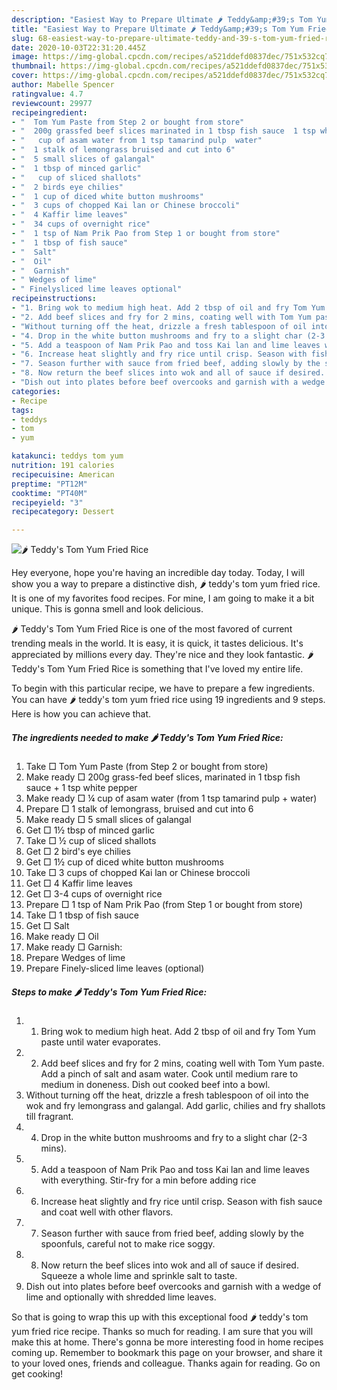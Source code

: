 ```yaml
---
description: "Easiest Way to Prepare Ultimate 🌶️ Teddy&amp;#39;s Tom Yum Fried Rice"
title: "Easiest Way to Prepare Ultimate 🌶️ Teddy&amp;#39;s Tom Yum Fried Rice"
slug: 68-easiest-way-to-prepare-ultimate-teddy-and-39-s-tom-yum-fried-rice
date: 2020-10-03T22:31:20.445Z
image: https://img-global.cpcdn.com/recipes/a521ddefd0837dec/751x532cq70/🌶️-teddys-tom-yum-fried-rice-recipe-main-photo.jpg
thumbnail: https://img-global.cpcdn.com/recipes/a521ddefd0837dec/751x532cq70/🌶️-teddys-tom-yum-fried-rice-recipe-main-photo.jpg
cover: https://img-global.cpcdn.com/recipes/a521ddefd0837dec/751x532cq70/🌶️-teddys-tom-yum-fried-rice-recipe-main-photo.jpg
author: Mabelle Spencer
ratingvalue: 4.7
reviewcount: 29977
recipeingredient:
- "  Tom Yum Paste from Step 2 or bought from store"
- "  200g grassfed beef slices marinated in 1 tbsp fish sauce  1 tsp white pepper"
- "   cup of asam water from 1 tsp tamarind pulp  water"
- "  1 stalk of lemongrass bruised and cut into 6"
- "  5 small slices of galangal"
- "  1 tbsp of minced garlic"
- "   cup of sliced shallots"
- "  2 birds eye chilies"
- "  1 cup of diced white button mushrooms"
- "  3 cups of chopped Kai lan or Chinese broccoli"
- "  4 Kaffir lime leaves"
- "  34 cups of overnight rice"
- "  1 tsp of Nam Prik Pao from Step 1 or bought from store"
- "  1 tbsp of fish sauce"
- "  Salt"
- "  Oil"
- "  Garnish"
- " Wedges of lime"
- " Finelysliced lime leaves optional"
recipeinstructions:
- "1. Bring wok to medium high heat. Add 2 tbsp of oil and fry Tom Yum paste until water evaporates."
- "2. Add beef slices and fry for 2 mins, coating well with Tom Yum paste. Add a pinch of salt and asam water. Cook until medium rare to medium in doneness. Dish out cooked beef into a bowl."
- "Without turning off the heat, drizzle a fresh tablespoon of oil into the wok and fry lemongrass and galangal. Add garlic, chilies and fry shallots till fragrant."
- "4. Drop in the white button mushrooms and fry to a slight char (2-3 mins)."
- "5. Add a teaspoon of Nam Prik Pao and toss Kai lan and lime leaves with everything. Stir-fry for a min before adding rice"
- "6. Increase heat slightly and fry rice until crisp. Season with fish sauce and coat well with other flavors."
- "7. Season further with sauce from fried beef, adding slowly by the spoonfuls, careful not to make rice soggy."
- "8. Now return the beef slices into wok and all of sauce if desired. Squeeze a whole lime and sprinkle salt to taste."
- "Dish out into plates before beef overcooks and garnish with a wedge of lime and optionally with shredded lime leaves."
categories:
- Recipe
tags:
- teddys
- tom
- yum

katakunci: teddys tom yum 
nutrition: 191 calories
recipecuisine: American
preptime: "PT12M"
cooktime: "PT40M"
recipeyield: "3"
recipecategory: Dessert

---
```



![🌶️ Teddy&#39;s Tom Yum Fried Rice](https://img-global.cpcdn.com/recipes/a521ddefd0837dec/751x532cq70/🌶️-teddys-tom-yum-fried-rice-recipe-main-photo.jpg)

Hey everyone, hope you're having an incredible day today. Today, I will show you a way to prepare a distinctive dish, 🌶️ teddy&#39;s tom yum fried rice. It is one of my favorites food recipes. For mine, I am going to make it a bit unique. This is gonna smell and look delicious.



🌶️ Teddy&#39;s Tom Yum Fried Rice is one of the most favored of current trending meals in the world. It is easy, it is quick, it tastes delicious. It's appreciated by millions every day. They're nice and they look fantastic. 🌶️ Teddy&#39;s Tom Yum Fried Rice is something that I've loved my entire life.


To begin with this particular recipe, we have to prepare a few ingredients. You can have 🌶️ teddy&#39;s tom yum fried rice using 19 ingredients and 9 steps. Here is how you can achieve that.

<!--inarticleads1-->

##### The ingredients needed to make 🌶️ Teddy&#39;s Tom Yum Fried Rice:

1. Take  □ Tom Yum Paste (from Step 2 or bought from store)
1. Make ready  □ 200g grass-fed beef slices, marinated in 1 tbsp fish sauce + 1 tsp white pepper
1. Make ready  □ ¼ cup of asam water (from 1 tsp tamarind pulp + water)
1. Prepare  □ 1 stalk of lemongrass, bruised and cut into 6
1. Make ready  □ 5 small slices of galangal
1. Get  □ 1½ tbsp of minced garlic
1. Take  □ ½ cup of sliced shallots
1. Get  □ 2 bird&#39;s eye chilies
1. Get  □ 1½ cup of diced white button mushrooms
1. Take  □ 3 cups of chopped Kai lan or Chinese broccoli
1. Get  □ 4 Kaffir lime leaves
1. Get  □ 3-4 cups of overnight rice
1. Prepare  □ 1 tsp of Nam Prik Pao (from Step 1 or bought from store)
1. Take  □ 1 tbsp of fish sauce
1. Get  □ Salt
1. Make ready  □ Oil
1. Make ready  □ Garnish:
1. Prepare  Wedges of lime
1. Prepare  Finely-sliced lime leaves (optional)




<!--inarticleads2-->

##### Steps to make 🌶️ Teddy&#39;s Tom Yum Fried Rice:

1. 1. Bring wok to medium high heat. Add 2 tbsp of oil and fry Tom Yum paste until water evaporates.
1. 2. Add beef slices and fry for 2 mins, coating well with Tom Yum paste. Add a pinch of salt and asam water. Cook until medium rare to medium in doneness. Dish out cooked beef into a bowl.
1. Without turning off the heat, drizzle a fresh tablespoon of oil into the wok and fry lemongrass and galangal. Add garlic, chilies and fry shallots till fragrant.
1. 4. Drop in the white button mushrooms and fry to a slight char (2-3 mins).
1. 5. Add a teaspoon of Nam Prik Pao and toss Kai lan and lime leaves with everything. Stir-fry for a min before adding rice
1. 6. Increase heat slightly and fry rice until crisp. Season with fish sauce and coat well with other flavors.
1. 7. Season further with sauce from fried beef, adding slowly by the spoonfuls, careful not to make rice soggy.
1. 8. Now return the beef slices into wok and all of sauce if desired. Squeeze a whole lime and sprinkle salt to taste.
1. Dish out into plates before beef overcooks and garnish with a wedge of lime and optionally with shredded lime leaves.




So that is going to wrap this up with this exceptional food 🌶️ teddy&#39;s tom yum fried rice recipe. Thanks so much for reading. I am sure that you will make this at home. There's gonna be more interesting food in home recipes coming up. Remember to bookmark this page on your browser, and share it to your loved ones, friends and colleague. Thanks again for reading. Go on get cooking!

